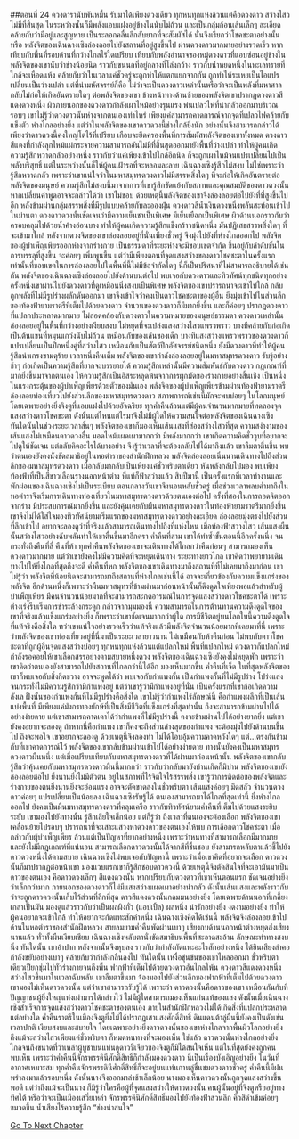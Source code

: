 ##ตอนที่ 24 ดวงดารานับพันหมื่น รับมาได้เพียงดวงเดียว
ทุกหนทุกแห่งล้วนแต่คือดวงดาว สว่างไสวไม่มีที่สิ้นสุด ในระหว่างนั้นก็มีพลังแอบแฝงอยู่ข้างในนับไม่ถ้วน และเป็นกลุ่มก้อนเส้นเล็กๆ ละเอียด คล้ายกับว่ามีอยู่และสูญหาย เป็นระลอกคลื่นลึกลับยากที่จะสัมผัสได้
นั่นจึงเรียกว่าโชคชะตาอย่างนั้นหรือ
พลังจิตของเฉินฉางเซิงล่องลอยไปยังสถานที่อยู่สูงขึ้นไป ผ่านดวงดาวมากมายอย่างรวดเร็ว หากเทียบกับพื้นที่รอบด้านที่กว้างไกลไร้ใดเปรียบ เทียบกับพลังอำนาจของหมู่ดวงดาวที่แอบซ่อนอยู่ข้างใน พลังจิตของเขานับว่าช่างน้อยนิด ราวกับขนนกที่อยู่กลางที่โล่งกว้าง ราวกับน้ำหยดหนึ่งในทะเลทรายที่ใกล้จะเหือดแห้ง คล้ายกับว่าในเวลาแค่ชั่วครู่จะถูกทำให้แตกแยกจากกัน ถูกทำให้ระเหยเป็นไอแปรเปลี่ยนเป็นว่างเปล่า แต่ที่น่ามหัศจรรย์ก็คือ ไม่ว่าจะเป็นดวงดาวเหล่านั้นหรือว่าจะเป็นพลังที่มหาศาล กลับไม่ก่อให้เกิดอันตรายใดๆ ต่อพลังจิตของเขา
ข้างหน้าทางด้านซ้ายของพลังจิตเขาปรากฏดวงดาวสีแดงดวงหนึ่ง ผิวภายนอกของดวงดาวกำลังเผาไหม้อย่างรุนแรง พ่นเปลวไฟที่น่ากลัวออกมาบริเวณรอบๆ เขาไม่รู้ว่าดวงดาวนั้นห่างจากตนเองเท่าไหร่ เพียงแค่สามารถคาดการณ์จากจุดที่เปลวไฟคล้ายกับแข็งตัว ห่างไกลอย่างยิ่ง แต่ว่าในพลังจิตของเขาดาวดวงนี้ช่างใกล้ยิ่งนัก อย่างนั้นจึงสามารถกล่าวได้เพียงว่าดาวดวงนี้คงใหญ่โตไร้ที่เปรียบ เกือบจะยึดครองพื้นที่การสัมผัสพลังจิตของเขาทั้งหมด
ดวงดาวสีแดงที่กำลังลุกไหม้แผ่กระจายความสามารถอันไม่มีที่สิ้นสุดออกมายังพื้นที่ว่างเปล่า ทำให้ผู้คนเกิดความรู้สึกหวาดกลัวอย่างหนึ่ง ราวกับว่าแค่เพียงเข้าไปใกล้อีกนิด ก็จะถูกเผาไหม้จนแปรเปลี่ยนไปเป็นพลังบริสุทธิ์ แต่ในระหว่างนั้นก็ให้ผู้คนเฝ้ารอที่จะหลอมละลาย
เฉินฉางเซิงรู้สึกไม่สงบ ไม่ใช่เพราะว่ารู้สึกหวาดกลัว เพราะว่าเขาแน่ใจว่าในมหาสมุทรดวงดาวไม่มีสรรพสิ่งใดๆ ที่จะก่อให้เกิดอันตรายต่อพลังจิตของมนุษย์ ความรู้สึกไม่สงบนี้มาจากการที่เขารู้สึกขัดแย้งกับสภาพและคุณสมบัติของดาวดวงนั้น หากเปลี่ยนคำพูดอาจจะกล่าวได้ว่า เขาไม่ชอบ
ด้วยเหตุนี้พลังจิตของเขาจึงล่องลอยต่อไปยังที่ที่สูงขึ้นไปอีก หลังข้ามผ่านกลุ่มสรรพสิ่งที่มีรูปแบบคล้ายกับละอองฝุ่น ดวงดาวสีน้ำเงินดวงหนึ่งพลันสะท้อนเข้าไปในม่านตา ดวงดาวดวงนั้นชัดเจนว่ามีความเย็นชาเป็นพิเศษ มีเย็นเยือกเป็นพิเศษ ผิวด้านนอกราวกับว่าครอบคลุมไปด้วยน้ำค้างอ่อนบาง ทำให้ผู้คนเกิดความรู้สึกแข็งกร้าวชนิดหนึ่ง มันปฏิเสธสรรพสิ่งใดๆ ที่จะเข้ามาใกล้ หลังจากดวงจิตของเขาล่องลอยอยู่ที่นั่นเพียงชั่วครู่ จึงมุ่งไปยังที่ห่างไกลออกไป
พลังจิตของผู้บำเพ็ญเพียรออกห่างจากร่างกาย เป็นธรรมดาที่ระยะห่างจะมีขอบเขตจำกัด ขึ้นอยู่กับลำดับขั้นในการบรรลุที่สูงขึ้น จะค่อยๆ เพิ่มพูนขึ้น แต่ว่ามีเพียงตอนที่จุดแสงสว่างของดาวโชคชะตาในครั้งแรกเท่านั้นที่ขอบเขตในการล่องลอยไปในพื้นที่นี้ไม่มีข้อจำกัดใดๆ นี่ก็เป็นปริศนาที่ไม่สามารถอธิบายได้เช่นกัน
พลังจิตของเฉินฉางเซิงล่องลอยไปยังด้านบนต่อไป พบเจอกับดวงดาวและทิวทัศน์ทุกชนิดทุกอย่าง ครั้งหนึ่งเขาผ่านไปยังดวงดาวที่ดูเหมือนนิ่งสงบเป็นพิเศษ พลังจิตของเขาปรารถนาจะเข้าไปใกล้ กลับถูกพลังที่ไม่มีรูปร่างผลักดันออกมา เขาจึงเข้าใจว่าคงเป็นดาวโชคชะตาของผู้อื่น
ยิ่งมุ่งเข้าไปในส่วนลึกของท้องฟ้ายามราตรีที่เต็มไปด้วยดวงดาว จำนวนของดวงดาวก็มีมากยิ่งขึ้น และก็ค่อยๆ ปรากฏดวงดาวที่แปลกประหลาดมากมาย ไม่สอดคล้องกับดวงดาวในความหมายของมนุษย์ธรรมดา ดวงดาวเหล่านั้นล่องลอยอยู่ในพื้นที่กว้างอย่างเงียบสงบ ไม่หยุดที่จะเปล่งแสงสว่างไสวแพรวพราว บางทีคล้ายกับก่อเกิดเป็นต้นแขนที่หมุนแกว่งนับไม่ถ้วน เหมือนกับของเล่นของเด็ก บางทีแสงสว่างแพรวพราวของดวงดาวก็แปรเปลี่ยนเป็นปีกหนึ่งคู่ที่สว่างไสว เหมือนกับเป็นสัตว์ปีกอัศจรรย์ชนิดหนึ่ง ยังมีดวงดาวที่ทำให้ผู้คนรู้สึกน่าเกรงขามดุร้าย
เวลาหนึ่งคืนเต็ม พลังจิตของเขากำลังล่องลอยอยู่ในมหาสมุทรดวงดาว รับรู้อย่างช้าๆ ก่อเกิดเป็นความรู้สึกที่ยากจะบรรยายได้ ความรู้สึกเหล่านั้นมีความสัมพันธ์กับดวงดาว กฎเกณฑ์ที่มากยิ่งขึ้นมาจากตนเอง ให้ความรู้สึกเป็นอิสระหลุดพ้นจากการผูกมัดของร่างกายอย่างสิ้นเชิง เป็นหนึ่งในแรงกระตุ้นของผู้บำเพ็ญเพียรด้วยตัวของมันเอง
พลังจิตของผู้บำเพ็ญเพียรข้ามผ่านท้องฟ้ายามราตรี ล่องลอยท่องเที่ยวไปยังส่วนลึกของมหาสมุทรดวงดาว สภาพการณ์เช่นนี้มักจะพบบ่อยๆ ในโลกมนุษย์ โดยเฉพาะอย่างยิ่งจิงตูที่แอบแฝงไปด้วยอัจฉริยะ ทุกค่ำคืนล้วนแต่มีผู้คนจำนวนมากมายที่ทดลองจุดแสงสว่างดาวโชคชะตา ดังนั้นแต่ไหนแต่ไรมาจึงไม่มีผู้ใดให้ความสนใจต่อพลังจิตของเฉินฉางเซิง
ทันใดนั้นในช่วงระยะเวลาสั้นๆ พลังจิตของเขาก็มองเห็นเส้นแสงที่ส่องสว่างไสวที่สุด ความสง่างามของเส้นแสงไม่เหมือนดาวดวงอื่น มอดไหม้แผดเผามากกว่า มีพลังมากกว่า เขาเกิดความคิดชั่ววูบที่อยากจะไปดูให้ชัดเจน แต่กลับคิดอะไรได้บางอย่าง จึงรู้ว่าเวลาที่จะต้องกลับไปได้มาถึงแล้ว
เขาลืมตาตื่นขึ้น พบว่าตนเองยังคงนั่งขัดสมาธิอยู่ในหอตำราของสำนักฝึกหลวง พลังจิตล่องลอยเนิ่นนานเดินทางไปถึงส่วนลึกของมหาสมุทรดวงดาว เมื่อกลับมากลับเป็นเพียงแค่ชั่วพริบตาเดียว หันหลังกลับไปมอง พบเพียงท้องฟ้าที่เป็นสีขาวเลือนรางนอกหน้าต่าง ที่แท้ก็ฟ้าสว่างแล้ว
สิบปีมานี้ เป็นครั้งแรกที่เวลาทำงานและพักผ่อนของเฉินฉางเซิงไม่เป็นระเบียบ ตอนกลางวันเขาจึงนอนหลับชั่วครู่ เมื่อช่วงเวลาพลบค่ำมาถึงในหอตำราจึงเริ่มการเดินทางท่องเที่ยวในมหาสมุทรดวงดาวด้วยตนเองต่อไป ครั้งที่สองในการถอดจิตออกจากร่าง มีประสบการณ์มากยิ่งขึ้น และยังคุ้นเคยกับผืนมหาสมุทรดวงดาวในท้องฟ้ายามราตรีมากยิ่งขึ้น เขาจึงไม่ได้ใส่ใจมองทิวทัศน์ยามเริ่มแรกของมหาสมุทรดวงดาวอย่างละเอียด ล่องลอยมุ่งตรงไปยังส่วนที่ลึกเข้าไป อยากจะลองดูว่าที่จริงแล้วสามารถเดินทางไปถึงที่แห่งไหน
เมื่อท้องฟ้าสว่างไสว เส้นแสงผืนนั้นสว่างไสวอย่างฉับพลันทำให้เขาตื่นขึ้นมาอีกครา
ค่ำคืนที่สาม เขาได้ทำซ้ำขั้นตอนนี้อีกครั้งหนึ่ง จนกระทั่งถึงคืนที่สี่ คืนที่ห้า ทุกค่ำคืนพลังจิตของเขาจะเดินทางได้ไกลกว่าคืนก่อนๆ สามารถมองเห็นดวงดาวมากมาย แต่ว่าเขายังคงไม่มีความคิดที่จะหยุดเดินทาง
ระยะทางยาวไกล เขาคิดว่าพยายามเดินทางไปให้ยิ่งไกลที่สุดถึงจะดี
ค่ำคืนที่หก พลังจิตของเขาเดินทางมาถึงสถานที่ที่ไม่เคยมาถึงมาก่อน เขาไม่รู้ว่า พลังจิตที่น้อยนิดจะสามารถมาถึงสถานที่ห่างไกลเช่นนี้ได้ อาจจะเกี่ยวข้องกับความแข็งแกร่งของพลังจิต อีกด้านหนึ่งก็เพราะว่าผืนมหาสมุทรที่ข้ามผ่านมาก่อนหน้านั้นก็ดึงดูดใจเพียงพอแล้วสำหรับผู้บำเพ็ญเพียร มีคนจำนวนน้อยมากที่จะสามารถสะกดอารมณ์ในการจุดแสงสว่างดาวโชคชะตาได้ เพราะต่างเร่งรีบเริ่มการชำระล้างกระดูก กล่าวจากมุมมองนี้ ความสามารถในการต้านทานความดึงดูดใจของเขาที่จริงแล้วแข็งแกร่งอย่างยิ่ง
ก็เพราะว่าเขาชัดเจนมากกว่าผู้ใด การมีชีวิตอยู่บนโลกใบนี้ความดึงดูดใจที่แท้จริงคือสิ่งใด
ทว่าเขาแน่ใจอย่างรวดเร็วว่าแท้จริงแล้วมีพลังจิตจำนวนน้อยมากที่เคยมาที่นี่ เพราะว่าพลังจิตของเขาท่องเที่ยวอยู่ที่นี่มาเป็นระยะเวลายาวนาน ไม่เหมือนกับห้าคืนก่อน ไม่พบกับดาวโชคชะตาที่ถูกผู้อื่นจุดแสงสว่างบ่อยๆ
ทุกหนทุกแห่งล้วนแต่แปลกใหม่ พื้นที่แปลกใหม่ ดวงดาวก็แปลกใหม่ กำลังรอคอยให้เขาเลือกสรรอย่างตามสบายหนึ่งดวง
พลังจิตของเฉินฉางเซิงยังคงไม่หยุดพัก เพราะว่าเขาคิดว่าตนเองยังสามารถไปยังสถานที่ไกลกว่านี้ได้อีก มองเห็นมากขึ้น
ค่ำคืนที่เจ็ด ในที่สุดพลังจิตของเขาก็พบเจอกับสิ่งกีดขวาง อาจจะพูดได้ว่า พบเจอกับกำแพงกั้น เป็นกำแพงกั้นที่ไม่มีรูปร่าง โปร่งแสงจนกระทั่งไม่มีความรู้สึกว่ามีกำแพงอยู่ แต่ว่าเขารู้ว่ามีกำแพงอยู่ที่นั่น เป็นครั้งแรกที่เขาก่อเกิดความลังเล
ฝั่งนั้นของกำแพงกั้นที่ไม่มีรูปร่างคือสิ่งใด
เขาไม่รู้ว่ากำแพงไร้ลักษณ์นี้ คือกำแพงผลึกที่เป็นเส้นแบ่งพื้นที่ มีเพียงแค่มังกรทองยักษ์ที่เป็นสิ่งมีชีวิตที่แข็งแกร่งที่สุดท่านั้น ถึงจะสามารถข้ามผ่านไปได้อย่างง่ายดาย แต่เขาสามารถคาดเดาได้ว่ากำแพงที่ไม่มีรูปร่างนี้ คงจะข้ามผ่านไปได้อย่างยากยิ่ง
แต่เขายังคงอยากจะลองดู
ถ้าหากนี่คือกำแพง เขาก็คงจะถึงส่วนล่างสุดของกำแพง จะต้องมุ่งไปยังด้านบนขึ้นไป ถึงจะพอใจ
เขาอยากจะลองดู ด้วยเหตุนี้จึงลองทำ ไม่ได้โอบอุ้มความคาดหวังใดๆ แต่...ตรงกันข้ามกับที่เขาคาดการณ์ไว้ พลังจิตของเขากลับข้ามผ่านเข้าไปได้อย่างง่ายดาย
ทางนั้นยังคงเป็นมหาสมุทรดวงดาวผืนหนึ่ง
แต่เมื่อเปรียบเทียบกับมหาสมุทรดวงดาวที่ได้ผ่านมาก่อนหน้านั้น พลังจิตของเขากลับรู้สึกว่าคุ้นเคยกับมหาสมุทรดวงดาวผืนนี้มากกว่า ราวกับว่ากลับมายังบ้านเกิดก็มิปาน
พลังจิตของเขายังล่องลอยต่อไป ยิ่งนานยิ่งไม่มีตัวตน อยู่ในสภาพที่ไร้จิตใจไร้สรรพสิ่ง เขารู้ว่าการติดต่อของพลังจิตและร่างกายของตนยิ่งนานยิ่งจะอ่อนแรง อาจจะตัดขาดลงในชั่วพริบตา
เส้นแสงค่อยๆ มืดสลัว จำนวนดวงดาวค่อยๆ แปรเปลี่ยนเป็นน้อยลง
เฉินฉางเซิงรับรู้ได้ ตนเองสามารถมาได้ไกลที่สุดเท่านี้
ยิ่งห่างไกลออกไป ยังคงเป็นผืนมหาสมุทรดวงดาวที่คลุมเครือ ราวกับทิวทัศน์ยามค่ำคืนที่เต็มไปด้วยแสงระยิบระยับ
เขามองไปยังทางนั้น รู้สึกเสียใจเล็กน้อย แต่ก็รู้ว่า ถึงเวลาที่ตนเองจะต้องเลือก
พลังจิตของเขาเคลื่อนย้ายไปรอบๆ ปรารถนาที่จะเสาะแสวงหาดวงดาวของตนเองให้พบ
การเลือกดาวโชคชะตา เมื่อกล่าวกับผู้บำเพ็ญเพียร ล้วนแต่เป็นปัญหาที่ยากอย่างหนึ่ง เพราะว่าหนทางที่สามารถเลือกมีมากมาย และยังไม่มีกฎเกณฑ์ที่แน่นอน สามารถเลือกดาวดวงนั้นได้จากสีที่ชื่นชอบ ยังสามารถหลับตาแล้วชี้ไปยังดาวดวงหนึ่งได้ตามสบาย
เฉินฉางเซิงไม่พบเจอกับปัญหานี้ เพราะว่าเมื่อเขาคิดที่อยากจะเลือก ดาวดวงนั้นก็มาปรากฏต่อหน้าเขา มองแวบแรกเขาก็รู้สึกชอบดาวดวงนี้ ด้วยเหตุนี้จึงตัดสินใจที่จะเอามันมาเป็นดาวของตนเอง
คือดาวดวงเล็กๆ สีแดงดวงนั้น หากเปรียบกับดวงดาวที่เขาเห็นตอนแรก ชัดเจนอย่างยิ่งว่าเล็กกว่ามาก ภายนอกของดวงดาวก็ไม่มีแสงสว่างแผดเผาอย่างน่ากลัว ดังนั้นเส้นแสงและพลังราวกับว่าจะถูกดาวดวงนั้นเก็บไว้ส่วนที่ลึกที่สุด
ดาวสีแดงดวงนั้นกลมมนอย่างยิ่ง โดยเฉพาะด้านนอกที่เกลี้ยงเกลาเป็นมัน มองดูแล้วราวกับว่าเป็นผลผิงกั่ว (แอปเปิ้ล) ผลหนึ่ง
น่ารักอย่างยิ่ง งดงามอย่างยิ่ง ทำให้ผู้คนอยากจะเข้าใกล้ ทำให้อยากจะกัดแทะสักคำหนึ่ง
เฉินฉางเซิงคิดได้เช่นนี้ พลังจิตจึงล่องลอยเข้าไป
ด้านในหอตำราของสำนักฝึกหลวง สายลมยามค่ำคืนพัดผ่านเบาๆ เสียงกบด้านนอกหน้าต่างหยุดส่งเสียงนานแล้ว ทั่วทั้งผืนเงียบเชียบ
เฉินฉางเซิงหลับตานั่งขัดสมาธิบนพื้นที่สะอาดสะอ้าน ลักษณะท่าทางสงบนิ่ง
ทันใดนั้น เขาอ้าปาก หลังจากนั้นจึงหุบลง ราวกับว่ากำลังกัดแทะอะไรสักอย่างหนึ่ง
ได้ยินเสียงลำคอกำลังขยับอย่างเบาๆ คล้ายกับว่ากำลังกลืนลงไป
ทันใดนั้น เหงื่อขุ่นข้นของเขาไหลออกมา ชั่วพริบตาเดียวเปียกชุ่มไปทั่วร่างกายจนถึงพื้น
ฟากฟ้าที่เต็มไปด้วยดวงดาวอันไกลโพ้น ดวงดาวสีแดงดวงหนึ่งสว่างไสวขึ้นมาในเวลาฉับพลัน
เขาลืมตาขึ้นมา จ้องมองไปยังส่วนลึกของฟากฟ้าที่เต็มไปด้วยดวงดาว
เขามองไม่เห็นดาวดวงนั้น แต่ว่าเขาสามารถรับรู้ได้
เพราะว่า ดาวดวงนั้นคือดาวของเขา
เหมือนกันกับที่ปัญญาชนผู้ยิ่งใหญ่แห่งเผ่ามารได้กล่าวไว้ ไม่มีผู้ใดสามารถมองเห็นแก่นแท้ของแสง
ดังนั้นเมื่อเฉินฉางเซิงสำเร็จการจุดแสงสว่างดาวโชคชะตาของตนเอง ภายในสำนักฝึกหลวงไม่ได้เกิดสิ่งที่แปลกประหลาดแต่อย่างใด ค่ำคืนราตรีในเมืองจิงตูยิ่งไม่ได้ปรากฏเสาแสงศักดิ์สิทธิ์ ดินแดนต้าลู่ผืนนี้ยังคงเป็นดังเช่นเวลาปกติ เงียบสงบและสบายใจ
โดยเฉพาะอย่างยิ่งดาวดวงนั้นของเขาห่างไกลจากพื้นผิวโลกอย่างยิ่ง ถึงแม้จะสว่างไสวเพียงแค่ชั่วพริบตา ก็หมดหนทางที่จะมองเห็น ใช่แล้ว ดาวดวงนั้นห่างไกลอย่างยิ่ง ไกลจนถึงขนาดที่ว่าเหล่าผู้บูชาบนแท่นดูดาวซีเจียวของจิงตูก็มิได้สนใจเห็น
แต่ในที่สุดยังคงถูกคนพบเห็น
เพราะว่าค่ำคืนนี้จักรพรรดินีศักดิ์สิทธิ์ก็กำลังมองดวงดาว
นี่เป็นเรื่องบังเอิญอย่างยิ่ง
ในวันที่อากาศเหมาะสม ทุกค่ำคืนจักรพรรดินีศักดิ์สิทธิ์ก็จะอยู่บนแท่นกานลู่ชื่นชมดวงดาวชั่วครู่
ค่ำคืนนี้มีฝนพรำลงมาแล้วรอบหนึ่ง ดังนั้นนางจึงออกมาล่าช้าเล็กน้อย
นางมองเห็นดาวดวงนั้นถูกจุดแสงสว่างขึ้นพอดี
แต่ว่าถึงแม้จะเป็นนาง ก็มิรู้ว่าใครคือผู้ที่จุดแสงสว่างให้ดาวดวงนั้น
คนผู้นั้นอยู่ที่จิงตูหรืออยู่ทางทิศใต้
หรือว่าจะเป็นเมืองเสวี่ยเหล่า
จักรพรรดินีศักดิ์สิทธิ์มองไปยังท้องฟ้าส่วนลึก คิ้วสีดำเข้มค่อยๆ ขมวดขึ้น น้ำเสียงไร้ความรู้สึก
“ช่างน่าสนใจ”




[Go To Next Chapter]( ./26.md)